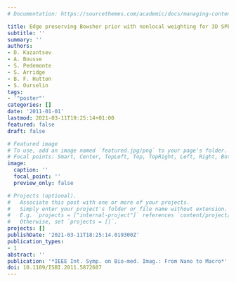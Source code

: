 ```yaml
---
# Documentation: https://sourcethemes.com/academic/docs/managing-content/

title: Edge preserving Bowsher prior with nonlocal weighting for 3D SPECT reconstruction
subtitle: ''
summary: ''
authors:
- D. Kazantsev
- A. Bousse
- S. Pedemonte
- S. Arridge
- B. F. Hutton
- S. Ourselin
tags:
- '"poster"'
categories: []
date: '2011-01-01'
lastmod: 2021-03-11T19:25:14+01:00
featured: false
draft: false

# Featured image
# To use, add an image named `featured.jpg/png` to your page's folder.
# Focal points: Smart, Center, TopLeft, Top, TopRight, Left, Right, BottomLeft, Bottom, BottomRight.
image:
  caption: ''
  focal_point: ''
  preview_only: false

# Projects (optional).
#   Associate this post with one or more of your projects.
#   Simply enter your project's folder or file name without extension.
#   E.g. `projects = ["internal-project"]` references `content/project/deep-learning/index.md`.
#   Otherwise, set `projects = []`.
projects: []
publishDate: '2021-03-11T18:25:14.019300Z'
publication_types:
- 1
abstract: ''
publication: '*IEEE Int. Symp. on Bio-med. Imag.: From Nano to Macro*'
doi: 10.1109/ISBI.2011.5872607
---
```

